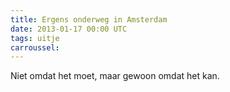 ```yaml
---
title: Ergens onderweg in Amsterdam
date: 2013-01-17 00:00 UTC
tags: uitje
carroussel:
---
```

Niet omdat het moet, maar gewoon omdat het kan.



